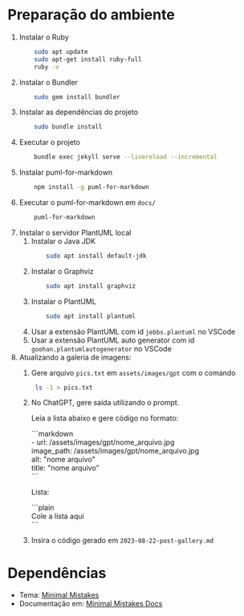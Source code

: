 # Preparação do ambiente

1. Instalar o Ruby 
    ```bash
        sudo apt update
        sudo apt-get install ruby-full
        ruby -v
    ```
2. Instalar o Bundler
    ```bash
        sudo gem install bundler
    ```
3. Instalar as dependências do projeto
    ```bash
        sudo bundle install
    ```
4. Executar o projeto
    ```bash
        bundle exec jekyll serve --livereload --incremental
    ```
5. Instalar puml-for-markdown
    ```bash
        npm install -g puml-for-markdown
    ```
6. Executar o puml-for-markdown em `docs/`
    ```bash
        puml-for-markdown 
    ```
7. Instalar o servidor PlantUML local 
    1. Instalar o Java JDK
        ```bash
            sudo apt install default-jdk
        ```
    2. Instalar o Graphviz
        ```bash
            sudo apt install graphviz
        ```
    3. Instalar o PlantUML
        ```bash
            sudo apt install plantuml
        ```
    4. Usar a extensão PlantUML com id `jebbs.plantuml` no VSCode
    5. Usar a extensão PlantUML auto generator com id `goohan.plantumlautogenerator` no VSCode
 8. Atualizando a galeria de imagens:
    1. Gere arquivo `pics.txt` em `assets/images/gpt` com o comando 
       ```bash
        ls -1 > pics.txt
       ```
    2. No ChatGPT, gere saída utilizando o prompt.
    
        Leia a lista abaixo e gere código no formato:

        \```markdown<br>
        \- url: /assets/images/gpt/nome_arquivo.jpg <br> 
            image_path: /assets/images/gpt/nome_arquivo.jpg <br>
            alt: "nome arquivo" <br>
            title: "nome arquivo" <br>
        \```

        Lista:

        \```plain <br>
        Cole a lista aqui <br>
        \```

    3. Insira o código gerado em `2023-08-22-post-gallery.md`


# Dependências

- Tema: [Minimal Mistakes](https://github.com/mmistakes/minimal-mistakes)
- Documentação em: [Minimal Mistakes Docs](https://mmistakes.github.io/minimal-mistakes/docs/quick-start-guide/)